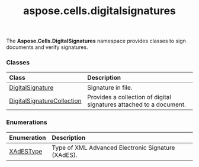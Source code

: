﻿---
title: aspose.cells.digitalsignatures
second_title: Aspose.Cells for Python via .NET API References
description: 
type: docs
weight: 10
url: /aspose.cells.digitalsignatures/
is_root: false
---

The **Aspose.Cells.DigitalSignatures**  namespace provides classes to sign documents and verify signatures.

### Classes
| Class | Description |
| :- | :- |
| [DigitalSignature](/cells/python-net/aspose.cells.digitalsignatures/digitalsignature) | Signature in file. |
| [DigitalSignatureCollection](/cells/python-net/aspose.cells.digitalsignatures/digitalsignaturecollection) | Provides a collection of digital signatures attached to a document. |


### Enumerations
| Enumeration | Description |
| :- | :- |
| [XAdESType](/cells/python-net/aspose.cells.digitalsignatures/xadestype) | Type of XML Advanced Electronic Signature (XAdES). |


